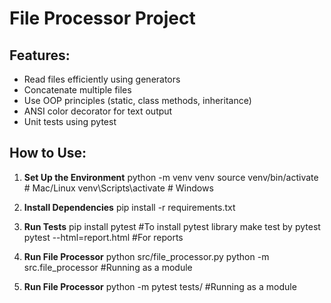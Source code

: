 # File Processor Project

## Features:
- Read files efficiently using generators
- Concatenate multiple files
- Use OOP principles (static, class methods, inheritance)
- ANSI color decorator for text output
- Unit tests using pytest

## How to Use:

1. **Set Up the Environment**
python -m venv venv source venv/bin/activate # Mac/Linux venv\Scripts\activate # Windows

2. **Install Dependencies**
pip install -r requirements.txt

3. **Run Tests**
pip install pytest #To install pytest library
make test by pytest
pytest --html=report.html #For reports

4. **Run File Processor**
python src/file_processor.py
python -m src.file_processor  #Running as a module

5. **Run File Processor**
python -m pytest tests/   #Running as a module

